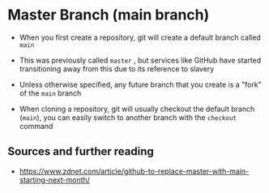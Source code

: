 # Master Branch (main branch)

* When you first create a repository, git will create a default branch called ``main`` 

* This was previously called ``master`` , but services like GitHub have started transitioning away from this due to its reference to slavery

* Unless otherwise specified, any future branch that you create is a "fork" of the ``main`` branch

* When cloning a repository, git will usually checkout the default branch (``main``), you can easily switch to another branch with the ``checkout`` command

## Sources and further reading

* https://www.zdnet.com/article/github-to-replace-master-with-main-starting-next-month/
